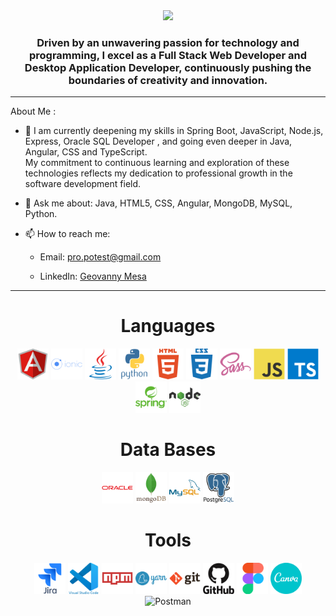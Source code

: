 <div id="header" align="center">
    <img src="https://i.giphy.com/media/v1.Y2lkPTc5MGI3NjExNXQwbGJtZnBzdXd4bnh4ZmRzM3MydW85dDdlZW95bjBycHVsNjI4NyZlcD12MV9pbnRlcm5hbF9naWZfYnlfaWQmY3Q9Zw/2IudUHdI075HL02Pkk/giphy.gif" width="700">
    <br>
    <h3 align="center" font-size="20" color="#FFF" >Driven by an unwavering passion for technology and programming, I excel as a Full Stack Web Developer and Desktop Application Developer, continuously pushing the boundaries of creativity and innovation.</h3>
</div>


---


About Me :


- 🌱 I am currently deepening my skills in Spring Boot, JavaScript, Node.js, Express, Oracle SQL Developer , and going even deeper in Java, Angular, CSS and TypeScript.
  <br>
  My commitment to continuous learning and exploration of these technologies reflects my dedication to professional growth in the software development field.

- 💬 Ask me about: Java, HTML5, CSS, Angular, MongoDB, MySQL, Python.

- 📫 How to reach me:

  - Email:
    pro.potest@gmail.com
    
  - LinkedIn:
    [Geovanny Mesa](https://www.linkedin.com/in/geovanny-mesa-6129b31a6/)

---

<div id="Tools" align="center">
    <h1 align="center" style="color=blue;">Languages</h1>
    <div>
        <img src="https://github.com/devicons/devicon/blob/master/icons/angularjs/angularjs-original.svg" title="Angular" alt="Angular" width="50" height="50">
        <img src="https://github.com/devicons/devicon/blob/master/icons/ionic/ionic-original-wordmark.svg" title="Ionic" alt="Ionic" width="50" height="50">
        <img src="https://github.com/devicons/devicon/blob/master/icons/java/java-original.svg" title="Java" alt="Java" width="50" height="50">
        <img src="https://github.com/devicons/devicon/blob/master/icons/python/python-original-wordmark.svg" title="Python" alt="Python" width="50" height="50">
        <img src="https://github.com/devicons/devicon/blob/master/icons/html5/html5-plain-wordmark.svg" title="HTML" alt="HTML" width="50" height="50">
        <img src="https://github.com/devicons/devicon/blob/master/icons/css3/css3-plain-wordmark.svg" title="CSS" alt="CSS" width="50" height="50">
        <img src="https://github.com/devicons/devicon/blob/master/icons/sass/sass-original.svg" title="SASS" alt="SASS" width="50" height="50">
        <img src="https://github.com/devicons/devicon/blob/master/icons/javascript/javascript-original.svg" title="JavaScript" alt="JavaScript" width="50" height="50">
        <img src="https://github.com/devicons/devicon/blob/master/icons/typescript/typescript-original.svg" title="TypeScript" alt="TypeScript" width="50" height="50">
        <img src="https://github.com/devicons/devicon/blob/master/icons/spring/spring-original-wordmark.svg" title="SpringBoot" alt="SpringBoot" width="50" height="50">
        <img src="https://github.com/devicons/devicon/blob/master/icons/nodejs/nodejs-original-wordmark.svg" title="NodeJS" alt="MySQL" width="50" height="50">
    </div>
    <h1 align="center" style="color=blue;">Data Bases</h1>
    <div>
        <img src="https://github.com/devicons/devicon/blob/master/icons/oracle/oracle-original.svg" title="Oracle SQL Developer" alt="Oracle SQL Developer" width="50" height="50">
        <img src="https://github.com/devicons/devicon/blob/master/icons/mongodb/mongodb-original-wordmark.svg" title="MongoDB" alt="MongoDB" width="50" height="50">
        <img src="https://github.com/devicons/devicon/blob/master/icons/mysql/mysql-original-wordmark.svg" title="MySQL" alt="MySQL" width="50" height="50">        
        <img src="https://github.com/devicons/devicon/blob/master/icons/postgresql/postgresql-original-wordmark.svg" title="PostgreSQL" alt="PostgreSQL" width="50" height="50">        
    </div>    
    <h1 align="center" style="color=blue;">Tools</h1>
    <div>
        <img src="https://github.com/devicons/devicon/blob/master/icons/jira/jira-original-wordmark.svg" title="Jira" alt="Jira" width="50" height="50">
        <img src="https://github.com/devicons/devicon/blob/master/icons/vscode/vscode-original-wordmark.svg" title="VSCode" alt="VSCode" width="50" height="50">        
        <img src="https://github.com/devicons/devicon/blob/master/icons/npm/npm-original-wordmark.svg" title="NPM" alt="NPM" width="50" height="50">     
        <img src="https://github.com/devicons/devicon/blob/master/icons/yarn/yarn-original-wordmark.svg" title="Yarn" alt="Yarn" width="50" height="50">
        <img src="https://github.com/devicons/devicon/blob/master/icons/git/git-original-wordmark.svg" title="Git" alt="Git" width="50" height="50">
        <img src="https://github.com/devicons/devicon/blob/master/icons/github/github-original-wordmark.svg" title="Github" alt="Github" width="50" height="50">
        <img src="https://github.com/devicons/devicon/blob/master/icons/figma/figma-original.svg" title="Figma" alt="Figma" width="50" height="50">
        <img src="https://github.com/devicons/devicon/blob/master/icons/canva/canva-original.svg" title="Canva" alt="Canva" width="50" height="50">
        <img src="https://www.svgrepo.com/show/354202/postman-icon.svg" title="Postman" alt="Postman" width="50" height="50">
    </div>
</div>
